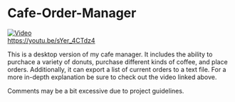 # Cafe-Order-Manager

[![Video](https://img.youtube.com/vi/sYer_4CTdz4/hqdefault.jpg)](https://www.youtube.com/watch?v=sYer_4CTdz4)  
https://youtu.be/sYer_4CTdz4  

This is a desktop version of my cafe manager. It includes the ability to purchace a variety of donuts, purchase different kinds of coffee, and place orders. Additionally, it can export a list of current orders to a text file. For a more in-depth explanation be sure to check out the video linked above.

Comments may be a bit excessive due to project guidelines.
